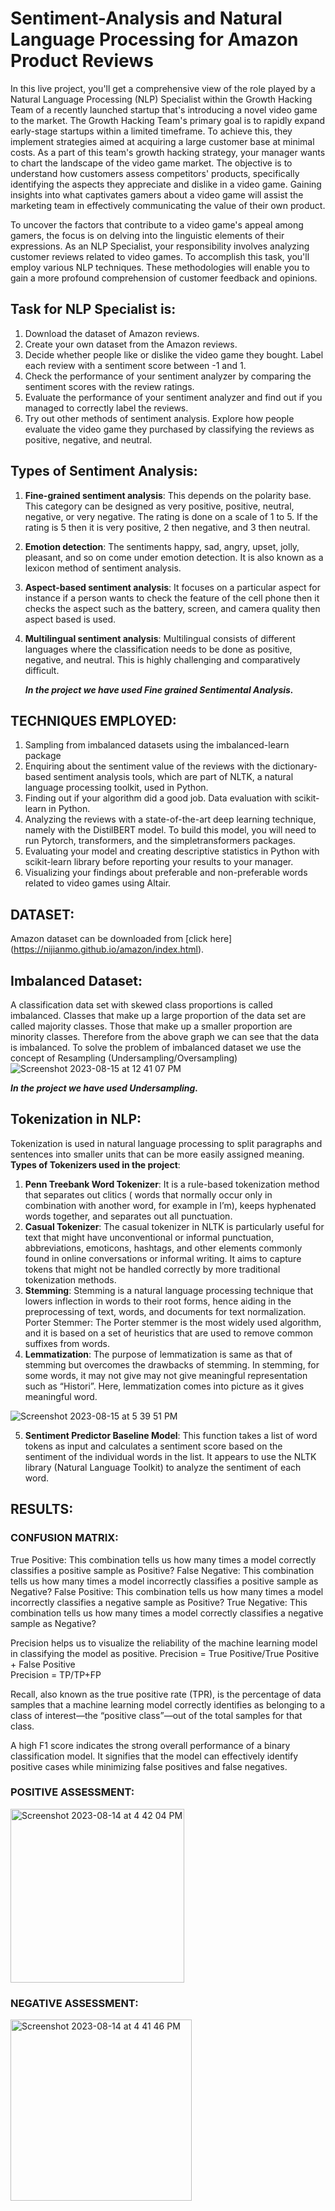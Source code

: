 # Sentiment-Analysis and Natural Language Processing for Amazon Product Reviews

In this live project, you'll get a comprehensive view of the role played by a 
Natural Language Processing (NLP) Specialist within the Growth Hacking Team of a recently 
launched startup that's introducing a novel video game to the market. The Growth Hacking 
Team's primary goal is to rapidly expand early-stage startups within a limited timeframe. 
To achieve this, they implement strategies aimed at acquiring a large customer base at 
minimal costs. As a part of this team's growth hacking strategy, your manager wants to 
chart the landscape of the video game market. The objective is to understand how customers
assess competitors' products, specifically identifying the aspects they appreciate and 
dislike in a video game. Gaining insights into what captivates gamers about a video game 
will assist the marketing team in effectively communicating the value of their own 
product.

To uncover the factors that contribute to a video game's appeal among gamers, the focus 
is on delving into the linguistic elements of their expressions. As an NLP Specialist, 
your responsibility involves analyzing customer reviews related to video games. 
To accomplish this task, you'll employ various NLP techniques. These methodologies will 
enable you to gain a more profound comprehension of customer feedback and opinions.

## Task for NLP Specialist is:
1. Download the dataset of Amazon reviews.
2. Create your own dataset from the Amazon reviews.
3. Decide whether people like or dislike the video game they bought. Label each review
   with a sentiment score between -1 and 1.
4. Check the performance of your sentiment analyzer by comparing the sentiment scores
   with the review ratings.
5. Evaluate the performance of your sentiment analyzer and find out if you managed
   to correctly label the reviews.
6. Try out other methods of sentiment analysis. Explore how people evaluate the
   video game they purchased by classifying the reviews as positive, negative,
   and neutral.

## Types of Sentiment Analysis:
1. **Fine-grained sentiment analysis**: This depends on the polarity base. This category can be designed as very positive, positive, neutral, negative, or        very negative. The rating is done on a scale of 1 to 5. If the rating is 5 then it is very positive, 2 then negative, and 3 then neutral.
2. **Emotion detection**: The sentiments happy, sad, angry, upset, jolly, pleasant, and so on come under emotion detection. It is also known as a lexicon 
   method of sentiment analysis.
3. **Aspect-based sentiment analysis**: It focuses on a particular aspect for instance if a person wants to check the feature of the cell phone then it 
   checks the aspect such as the battery, screen, and camera quality then aspect based is used.
4. **Multilingual sentiment analysis**: Multilingual consists of different languages where the classification needs to be done as positive, negative, and 
   neutral. This is highly challenging and comparatively difficult.

   ***In the project we have used Fine grained Sentimental Analysis.***
   
## TECHNIQUES EMPLOYED:
1. Sampling from imbalanced datasets using the imbalanced-learn package
2. Enquiring about the sentiment value of the reviews with the dictionary-based
   sentiment analysis tools, which are part of NLTK, a natural language processing
   toolkit, used in Python.
3. Finding out if your algorithm did a good job. Data evaluation with scikit-learn in Python.
4. Analyzing the reviews with a state-of-the-art deep learning technique, namely with
   the DistilBERT model. To build this model, you will need to run Pytorch, transformers,
   and the simpletransformers packages.
5. Evaluating your model and creating descriptive statistics in Python with scikit-learn
   library before reporting your results to your manager.
6. Visualizing your findings about preferable and non-preferable words related
   to video games using Altair. 

## DATASET:
Amazon dataset can be downloaded from [click here] (https://nijianmo.github.io/amazon/index.html).

## Imbalanced Dataset:
A classification data set with skewed class proportions is called imbalanced. Classes that make up a large proportion of the data set are called majority classes. Those that make up a smaller proportion are minority classes. Therefore from the above graph we can see that the data is imbalanced. To solve the problem of imbalanced dataset we use the concept of Resampling (Undersampling/Oversampling)
![Screenshot 2023-08-15 at 12 41 07 PM](https://github.com/Tejalp99/Sentiment-Analysis/assets/115590863/af33be30-3e08-40a7-94ea-82c0d5b4f813)

***In the project we have used Undersampling.***

## Tokenization in NLP:
 Tokenization is used in natural language processing to split paragraphs and sentences into smaller units that can be more easily assigned meaning.   
**Types of Tokenizers used in the project**: 
1. **Penn Treebank Word Tokenizer**: It is a rule-based tokenization method that separates out clitics ( words that normally occur only in combination                                         with another word, for example in I’m), keeps hyphenated words together, and separates out all punctuation.
2. **Casual Tokenizer**: The casual tokenizer in NLTK is particularly useful for text that might have unconventional or informal punctuation,                                      abbreviations, emoticons, hashtags, and other elements commonly found in online conversations or informal writing. It aims to                             capture tokens that might not be handled correctly by more traditional tokenization methods.
3. **Stemming**: Stemming is a natural language processing technique that lowers inflection in words to their root forms, hence aiding in the                              preprocessing of text, words, and documents for text normalization.
                 Porter Stemmer: The Porter stemmer is the most widely used algorithm, and it is based on a set of heuristics that are used to remove                                      common suffixes from words.
4. **Lemmatization**: The purpose of lemmatization is same as that of stemming but overcomes the drawbacks of stemming. In stemming, for some words, it 
                      may not give may not give meaningful representation such as “Histori”. Here, lemmatization comes into picture as it gives                                 meaningful word.

  ![Screenshot 2023-08-15 at 5 39 51 PM](https://github.com/Tejalp99/Sentiment-Analysis/assets/115590863/54ccadd0-5893-4577-9cf4-dfefaa766b34)

5. **Sentiment Predictor Baseline Model**:
   This function takes a list of word tokens as input and calculates a sentiment score based on the sentiment of the individual words in the list. It 
   appears to use the NLTK library (Natural Language Toolkit) to analyze the sentiment of each word.
   
## RESULTS:

### CONFUSION MATRIX:
True Positive: This combination tells us how many times a model correctly classifies a positive sample as Positive?
False Negative: This combination tells us how many times a model incorrectly classifies a positive sample as Negative?
False Positive: This combination tells us how many times a model incorrectly classifies a negative sample as Positive?
True Negative: This combination tells us how many times a model correctly classifies a negative sample as Negative?

Precision helps us to visualize the reliability of the machine learning model in classifying the model as positive.
Precision = True Positive/True Positive + False Positive  
Precision = TP/TP+FP  

Recall, also known as the true positive rate (TPR), is the percentage of data samples that a machine learning model correctly identifies as belonging to a class of interest—the “positive class”—out of the total samples for that class.

A high F1 score indicates the strong overall performance of a binary classification model. It signifies that the model can effectively identify positive cases while minimizing false positives and false negatives.

### POSITIVE ASSESSMENT:
<img width="278" alt="Screenshot 2023-08-14 at 4 42 04 PM" src="https://github.com/Tejalp99/Sentiment-Analysis/assets/115590863/8a0861e8-0236-4be9-a242-31e98f9a6cb4">

### NEGATIVE ASSESSMENT:
<img width="290" alt="Screenshot 2023-08-14 at 4 41 46 PM" src="https://github.com/Tejalp99/Sentiment-Analysis/assets/115590863/1f0df1c1-b530-4a99-ba32-226beb8662e7">


